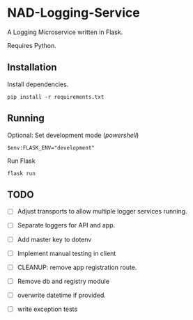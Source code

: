 # NAD-Logging-Service

A Logging Microservice written in Flask.

Requires Python.

## Installation

Install dependencies.

```
pip install -r requirements.txt
```

## Running

Optional: Set development mode (_powershell_)

```
$env:FLASK_ENV="development"
```

Run Flask

```
flask run
```

## TODO

- [ ] Adjust transports to allow multiple logger services running.
- [ ] Separate loggers for API and app.
- [ ] Add master key to dotenv
- [ ] Implement manual testing in client

- [ ] CLEANUP: remove app registration route.
- [ ] Remove db and registry module
- [ ] overwrite datetime if provided.
- [ ] write exception tests
